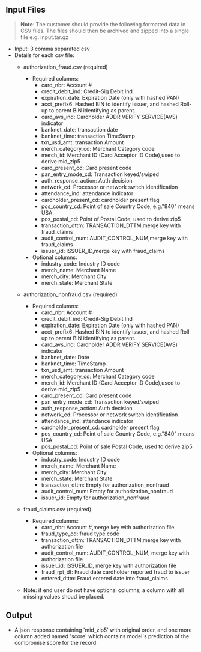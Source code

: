 ## Input Files

> **Note**: The customer should provide the following formatted data in CSV files. The files should then be archived and zipped into a single file e.g. input.tar.gz 

- Input: 3 comma separated csv
- Details for each csv file:
    - authorization_fraud.csv (required)
        - Required columns:
            - card_nbr: Account #
            - credit_debit_ind: Credit-Sig Debit Ind
            - expiration_date: Expiration Date (only with hashed PAN)
            - acct_prefix6: Hashed  BIN to identify issuer, and hashed Roll-up to parent BIN identifying as parent.
            - card_avs_ind: Cardholder ADDR VERIFY SERVICE(AVS) indicator
            - banknet_date: transaction date
            - banknet_time: transaction TimeStamp
            - txn_usd_amt: transaction Amount
            - merch_category_cd: Merchant Category code
            - merch_id: Merchant ID (Card Acceptor ID Code),used to derive mid_zip5
            - card_present_cd: Card present code
            - pan_entry_mode_cd: Transaction keyed/swiped
            - auth_response_action: Auth decision
            - network_cd: Processor or network switch identification 
            - attendance_ind: attendance indicator
            - cardholder_present_cd: cardholder present flag
            - pos_country_cd: Point of sale Country Code, e.g."840" means USA
            - pos_postal_cd: Point of Postal Code, used to derive zip5
            - transaction_dttm: TRANSACTION_DTTM,merge key with fraud_claims
            - audit_control_num: AUDIT_CONTROL_NUM,merge key with fraud_claims
            - issuer_id: ISSUER_ID,merge key with fraud_claims
        - Optional columns:
            - industry_code: Industry ID code
            - merch_name: Merchant Name 
            - merch_city: Merchant City
            - merch_state: Merchant State

    - authorization_nonfraud.csv (required)
        - Required columns:
            - card_nbr: Account # 
            - credit_debit_ind: Credit-Sig Debit Ind
            - expiration_date: Expiration Date (only with hashed PAN)
            - acct_prefix6: Hashed  BIN to identify issuer, and hashed Roll-up to parent BIN identifying as parent.
            - card_avs_ind: Cardholder ADDR VERIFY SERVICE(AVS) indicator
            - banknet_date: Date
            - banknet_time: TimeStamp
            - txn_usd_amt: transaction Amount
            - merch_category_cd: Merchant Category code
            - merch_id: Merchant ID (Card Acceptor ID Code),used to derive mid_zip5
            - card_present_cd: Card present code
            - pan_entry_mode_cd: Transaction keyed/swiped
            - auth_response_action: Auth decision
            - network_cd: Processor or network switch identification 
            - attendance_ind: attendance indicator
            - cardholder_present_cd: cardholder present flag
            - pos_country_cd: Point of sale Country Code, e.g."840" means USA
            - pos_postal_cd: Point of sale Postal Code, used to derive zip5
        - Optional columns:
            - industry_code: Industry ID code
            - merch_name: Merchant Name 
            - merch_city: Merchant City
            - merch_state: Merchant State
            - transaction_dttm: Empty for authorization_nonfraud
            - audit_control_num: Empty for authorization_nonfraud
            - issuer_id: Empty for authorization_nonfraud

    - fraud_claims.csv (required)
        - Required columns: 
            - card_nbr: Account #,merge key with authorization file
            - fraud_type_cd: fraud type code
            - transaction_dttm: TRANSACTION_DTTM,merge key with authorization file
            - audit_control_num: AUDIT_CONTROL_NUM, merge key with authorization file
            - issuer_id: ISSUER_ID, merge key with authorization file
            - fraud_rpt_dt: Fraud date cardholder reported fraud to issuer
            - entered_dttm: Fraud entered date into fraud_claims

    - Note: if end user do not have optional columns, a column with all missing values shoud be placed.

## Output
- A json response containing 'mid_zip5' with original order, and one more column added named 'score' which contains model's prediction of the compromise score for the record.
